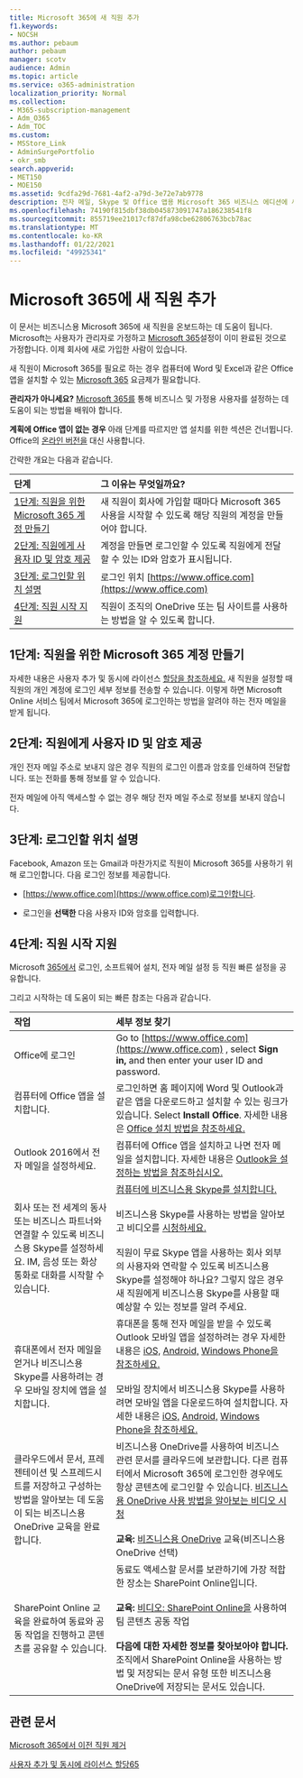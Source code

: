 ```yaml
---
title: Microsoft 365에 새 직원 추가
f1.keywords:
- NOCSH
ms.author: pebaum
author: pebaum
manager: scotv
audience: Admin
ms.topic: article
ms.service: o365-administration
localization_priority: Normal
ms.collection:
- M365-subscription-management
- Adm_O365
- Adm_TOC
ms.custom:
- MSStore_Link
- AdminSurgePortfolio
- okr_smb
search.appverid:
- MET150
- MOE150
ms.assetid: 9cdfa29d-7681-4af2-a79d-3e72e7ab9778
description: 전자 메일, Skype 및 Office 앱용 Microsoft 365 비즈니스 에디션에 새 직원을 추가합니다.
ms.openlocfilehash: 74190f815dbf38db045873091747a186238541f8
ms.sourcegitcommit: 855719ee21017cf87dfa98cbe62806763bcb78ac
ms.translationtype: MT
ms.contentlocale: ko-KR
ms.lasthandoff: 01/22/2021
ms.locfileid: "49925341"
---
```

# <a name="add-a-new-employee-to-microsoft-365"></a>Microsoft 365에 새 직원 추가

이 문서는 비즈니스용 Microsoft 365에 새 직원을 온보드하는 데 도움이 됩니다. Microsoft는 사용자가 관리자로 가정하고 [Microsoft 365](../setup/setup.md)설정이 이미 완료된 것으로 가정합니다. 이제 회사에 새로 가입한 사람이 있습니다.
  
새 직원이 Microsoft 365를 필요로 하는 경우 컴퓨터에 Word 및 Excel과 같은 Office 앱을 설치할 수 있는 [Microsoft 365](https://products.office.com/business/compare-office-365-for-business-plans) 요금제가 필요합니다. 
  
 **관리자가 아니세요?** [Microsoft 365를](https://support.microsoft.com/office/396b8d9e-e118-42d0-8a0d-87d1f2f055fb) 통해 비즈니스 및 가정용 사용자를 설정하는 데 도움이 되는 방법을 배워야 합니다. 
  
 **계획에 Office 앱이 없는 경우** 아래 단계를 따르지만 앱 설치를 위한 섹션은 건너뜁니다. Office의 [온라인 버전을](https://support.microsoft.com/office/91a4ec74-67fe-4a84-a268-f6bdf3da1804) 대신 사용합니다. 
  
간략한 개요는 다음과 같습니다. 
  
|**단계**|**그 이유는 무엇일까요?**|
|:-----|:-----|
|[1단계: 직원을 위한 Microsoft 365 계정 만들기](#step-1-create-a-microsoft-365-account-for-the-employee) <br/> |새 직원이 회사에 가입할 때마다 Microsoft 365 사용을 시작할 수 있도록 해당 직원의 계정을 만들어야 합니다.  <br/> |
|[2단계: 직원에게 사용자 ID 및 암호 제공](#step-2-give-the-employee-their-user-id-and-password) <br/> |계정을 만들면 로그인할 수 있도록 직원에게 전달할 수 있는 ID와 암호가 표시됩니다.  <br/> |
|[3단계: 로그인할 위치 설명](#step-3-explain-where-to-sign-in) <br/> |로그인 위치 [https://www.office.com](https://www.office.com) <br/> |
|[4단계: 직원 시작 지원](#step-4-help-your-employee-get-started) <br/> |직원이 조직의 OneDrive 또는 팀 사이트를 사용하는 방법을 알 수 있도록 합니다.  <br/> |
   
## <a name="step-1-create-a-microsoft-365-account-for-the-employee"></a>1단계: 직원을 위한 Microsoft 365 계정 만들기


자세한 내용은 사용자 추가 및 동시에 라이선스 [할당을 참조하세요.](add-users.md) 새 직원을 설정할 때 직원의 개인 계정에 로그인 세부 정보를 전송할 수 있습니다. 이렇게 하면 Microsoft Online 서비스 팀에서 Microsoft 365에 로그인하는 방법을 알려야 하는 전자 메일을 받게 됩니다.
  
## <a name="step-2-give-the-employee-their-user-id-and-password"></a>2단계: 직원에게 사용자 ID 및 암호 제공


개인 전자 메일 주소로 보내지 않은 경우 직원의 로그인 이름과 암호를 인쇄하여 전달합니다. 또는 전화를 통해 정보를 알 수 있습니다.
  
전자 메일에 아직 액세스할 수 없는 경우 해당 전자 메일 주소로 정보를 보내지 않습니다.
  
## <a name="step-3-explain-where-to-sign-in"></a>3단계: 로그인할 위치 설명 


Facebook, Amazon 또는 Gmail과 마찬가지로 직원이 Microsoft 365를 사용하기 위해 로그인합니다. 다음 로그인 정보를 제공합니다.
  
- [https://www.office.com](https://www.office.com)로그인합니다.
    
- 로그인을 **선택한** 다음 사용자 ID와 암호를 입력합니다.
    
## <a name="step-4-help-your-employee-get-started"></a>4단계: 직원 시작 지원


Microsoft [365에서](https://support.microsoft.com/office/b9700090-ce64-4046-ab92-ce8488a7bc0f) 로그인, 소프트웨어 설치, 전자 메일 설정 등 직원 빠른 설정을 공유합니다. 
  
그리고 시작하는 데 도움이 되는 빠른 참조는 다음과 같습니다.
  
|**작업**|**세부 정보 찾기**|
|:-----|:-----|
|Office에 로그인  <br/> |Go to [https://www.office.com](https://www.office.com) , select **Sign in,** and then enter your user ID and password.  <br/> |
|컴퓨터에 Office 앱을 설치합니다.  <br/><br/> |로그인하면 홈 페이지에 Word 및 Outlook과 같은 앱을 다운로드하고 설치할 수 있는 링크가 있습니다.  Select **Install Office**.         자세한 내용은 [Office 설치 방법을 참조하세요.](https://support.microsoft.com/office/4414eaaf-0478-48be-9c42-23adc4716658)  <br/> |
|Outlook 2016에서 전자 메일을 설정하세요.  <br/> |컴퓨터에 Office 앱을 설치하고 나면 전자 메일을 설치합니다. 자세한 내용은 [Outlook을 설정하는 방법을 참조하십시오.](https://support.microsoft.com/office/6e27792a-9267-4aa4-8bb6-c84ef146101b)  <br/> |
|회사 또는 전 세계의 동사 또는 비즈니스 파트너와 연결할 수 있도록 비즈니스용 Skype를 설정하세요. IM, 음성 또는 화상 통화로 대화를 시작할 수 있습니다.  <br/> |[컴퓨터에 비즈니스용 Skype를 설치합니다.](https://support.microsoft.com/office/8a0d4da8-9d58-44f9-9759-5c8f340cb3fb)  <br/> <br/>비즈니스용 Skype를 사용하는 방법을 알아보고 비디오를 [시청하세요.](https://support.microsoft.com/office/3a21eca4-434d-41f1-ab06-3d4a268573b7) <br/> <br/>직원이 무료 Skype 앱을 사용하는 회사 외부의 사용자와 연락할 수 있도록 비즈니스용 Skype를 설정해야 하나요? 그렇지 않은 경우 새 직원에게 비즈니스용 Skype를 사용할 때 예상할 수 있는 정보를 알려 주세요.  <br/> |
|휴대폰에서 전자 메일을 얻거나 비즈니스용 Skype를 사용하려는 경우 모바일 장치에 앱을 설치합니다.  <br/> |휴대폰을 통해 전자 메일을 받을 수 있도록 Outlook 모바일 앱을 설정하려는 경우 자세한 내용은 [iOS,](https://support.microsoft.com/office/b2de2161-cc1d-49ef-9ef9-81acd1c8e234) [Android,](https://support.microsoft.com/office/886db551-8dfa-4fd5-b835-f8e532091872) [Windows Phone을 참조하세요.](https://support.microsoft.com/office/181a112a-be92-49ca-ade5-399264b3d417) <br/> <br/>모바일 장치에서 비즈니스용 Skype를 사용하려면 모바일 앱을 다운로드하여 설치합니다. 자세한 내용은 [iOS,](https://support.microsoft.com/office/3239c8a3-cf55-4ff0-a967-5de51911c049#OS_Type=iOS) [Android,](https://support.microsoft.com/office/4d1b7dfa-5b0b-4868-bae5-25947fb99e6e#OS_Type=Android) [Windows Phone을 참조하세요.](https://support.microsoft.com/office/4d1b7dfa-5b0b-4868-bae5-25947fb99e6e#OS_Type=Windows_Phone) <br/> |
|클라우드에서 문서, 프레젠테이션 및 스프레드시트를 저장하고 구성하는 방법을 알아보는 데 도움이 되는 비즈니스용 OneDrive 교육을 완료합니다.  <br/> |비즈니스용 OneDrive를 사용하여 비즈니스 관련 문서를 클라우드에 보관합니다. 다른 컴퓨터에서 Microsoft 365에 로그인한 경우에도 항상 콘텐츠에 로그인할 수 있습니다. [비즈니스용 OneDrive 사용 방법을 알아보는 비디오 시청](https://support.microsoft.com/office/b30da4eb-ddd2-44b6-943b-e6fbfc6b8dde) <br/><br/> **교육:** [비즈니스용 OneDrive](https://support.microsoft.com/office/1f608184-b7e6-43ca-8753-2ff679203132) 교육(비즈니스용 OneDrive 선택)  <br/> |
|SharePoint Online 교육을 완료하여 동료와 공동 작업을 진행하고 콘텐츠를 공유할 수 있습니다.  <br/> |동료도 액세스할 문서를 보관하기에 가장 적합한 장소는 SharePoint Online입니다.  <br/> <br/>**교육:** [비디오: SharePoint Online을](https://support.microsoft.com/office/c17b6824-cc22-478f-8757-497cc6b57121) 사용하여 팀 콘텐츠 공동 작업 <br/><br/> **다음에 대한 자세한 정보를 찾아보아야 합니다.** 조직에서 SharePoint Online을 사용하는 방법 및 저장되는 문서 유형 또한 비즈니스용 OneDrive에 저장되는 문서도 있습니다.  <br/> |

## <a name="related-articles"></a>관련 문서

[Microsoft 365에서 이전 직원 제거](remove-former-employee.md)
  
[사용자 추가 및 동시에 라이선스 할당65](add-users.md)